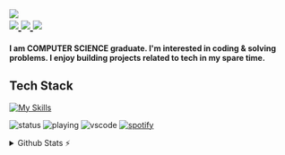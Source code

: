 <!-- The New Code -->
<h2 >
    <img src="https://readme-typing-svg.herokuapp.com/?font=Righteous&size=35&left=true&left=true&width=500&height=70&duration=4000&lines=Hi+There!+👋;+I'm+Pruthviraj!;" />

<div align="left"> 
     <a href="mailto:rajhaladkar9808@gmail.com">
      <img src="https://img.shields.io/badge/Gmail-333333?style=for-the-badge&logo=gmail&logoColor=red" />
    </a>
  <a href="https://www.linkedin.com/in/pruthviraj17/" target="_blank">
    <img src="https://img.shields.io/badge/LinkedIn-0077B5?style=for-the-badge&logo=linkedin&logoColor=white" target="_blank" />
  </a>
  <a href="https://flutter-chat-app-8c1c3.web.app/" target="_blank">
     <img src="https://img.shields.io/badge/Portfolio-FF5722?style=for-the-badge&logo=todoist&logoColor=white" target="_blank" /> <!-- sqlite, safari, google-chrome are other good icon options -->
  </a>
</div>
</h2>

<h4 >
    I am COMPUTER SCIENCE graduate. I'm interested in coding & solving problems. I enjoy building projects related to tech in my spare time.
</h4>

<h2>Tech Stack</h2>

[![My Skills](https://skillicons.dev/icons?i=java,python,js,ts,flutter,nextjs,react,tailwind,nodejs,postgres,mongodb,firebase,docker,figma)](https://skillicons.dev)

![status](https://nocache.advaith.workers.dev?url=https://img.shields.io/endpoint?url=https://dev.discordprofiles.me/api/badge/status/276544649148235776?simple=true)
![playing](https://nocache.advaith.workers.dev?url=https://img.shields.io/endpoint?url=https://dev.discordprofiles.me/api/badge/playing/276544649148235776)
![vscode](https://nocache.advaith.workers.dev?url=https://img.shields.io/endpoint?url=https://dev.discordprofiles.me/api/badge/vscode/276544649148235776)
[![spotify](https://nocache.advaith.workers.dev?url=https://img.shields.io/endpoint?url=https://dev.discordprofiles.me/api/badge/spotify/276544649148235776)](https://dev.discordprofiles.me/openspotify/276544649148235776)


<details>
  <summary>Github Stats ⚡</summary>
  
  <a href="#">![Github stats](https://github-readme-stats.vercel.app/api?username=Pruthviraj17&theme=blueberry&count_private=true&hide_border=true&line_height=20)</a>
  <a href="#">![Top Langs](https://github-readme-stats.vercel.app/api/top-langs/?username=Pruthviraj17&layout=compact&theme=blueberry&count_private=true&hide_border=true)</a>
</details>
